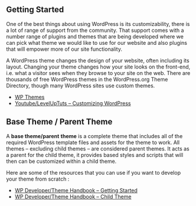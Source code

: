 ## Getting Started

One of the best things about using WordPress is its customizability, there is a lot of range of support from the community. That support comes with a number range of plugins and themes that are being developed where we can pick what theme we would like to use for our website and also plugins that will empower more of our site functionality.

A WordPress theme changes the design of your website, often including its layout. Changing your theme changes how your site looks on the front-end, i.e. what a visitor sees when they browse to your site on the web. There are thousands of free WordPress themes in the WordPress.org Theme Directory, though many WordPress sites use custom themes.

- [WP Themes](https://wordpress.org/themes/)
- [Youtube/LevelUpTuts – Customizing WordPress](https://www.youtube.com/playlist?list=PLLnpHn493BHGACfv4rC29kJamYMtw34D9)

## Base Theme / Parent Theme
A **base theme/parent** **theme** is a complete theme that includes all of the required WordPress template files and assets for the theme to work. All themes – excluding child themes – are considered parent themes. It acts as a parent for the child theme, it provides based styles and scripts that will then can be customized within a child theme.

Here are some of the resources that you can use if you want to develop your theme from scratch :

- [WP Developer/Theme Handbook – Getting Started](https://developer.wordpress.org/themes/getting-started/)
- [WP Developer/Theme Handbook – Child Theme](https://developer.wordpress.org/themes/getting-started/)